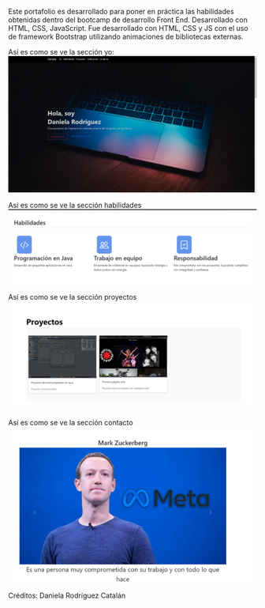 Este portafolio es desarrollado para poner en práctica las habilidades obtenidas dentro del bootcamp de desarrollo Front End. Desarrollado con HTML, CSS, JavaScript.
Fue desarrollado con HTML, CSS y JS con el uso de framework Bootstrap utilizando animaciones de bibliotecas externas.

Así es como se ve la sección yo:
![Captura](yo.png)

Así es como se ve la sección habilidades
![Captura](habilidades.png)

Así es como se ve la sección proyectos
![Captura](proyectos.png)

Así es como se ve la sección contacto
![Captura](contacto.png)

Créditos: Daniela Rodríguez Catalán
